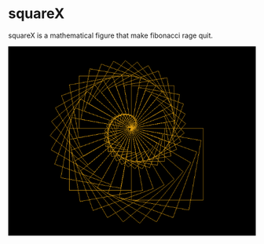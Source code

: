 # squareX
squareX  is a mathematical figure that make fibonacci rage quit.

![capture](https://github.com/nnnnnzo/Ressources/blob/master/img/or.PNG)
